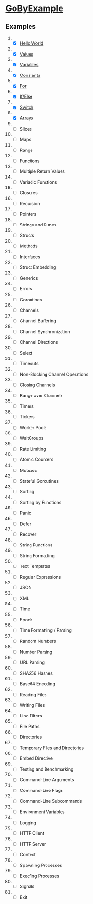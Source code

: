 # [GoByExample](https://gobyexample.com/)

## Examples

1. - [x] [Hello World](https://gobyexample.com/hello-world)
2. - [x] [Values](https://gobyexample.com/values)
3. - [x] [Variables](https://gobyexample.com/variables)
4. - [x] [Constants](https://gobyexample.com/constants)
5. - [x] [For](https://gobyexample.com/for)
6. - [x] [If/Else](https://gobyexample.com/if-else)
7. - [x] [Switch](https://gobyexample.com/switch)
8. - [x] [Arrays](https://gobyexample.com/arrays)
9. - [ ] Slices
10. - [ ] Maps
11. - [ ] Range
12. - [ ] Functions
13. - [ ] Multiple Return Values
14. - [ ] Variadic Functions
15. - [ ] Closures
16. - [ ] Recursion
17. - [ ] Pointers
18. - [ ] Strings and Runes
19. - [ ] Structs
20. - [ ] Methods
21. - [ ] Interfaces
22. - [ ] Struct Embedding
23. - [ ] Generics
24. - [ ] Errors
25. - [ ] Goroutines
26. - [ ] Channels
27. - [ ] Channel Buffering
28. - [ ] Channel Synchronization
29. - [ ] Channel Directions
30. - [ ] Select
31. - [ ] Timeouts
32. - [ ] Non-Blocking Channel Operations
33. - [ ] Closing Channels
34. - [ ] Range over Channels
35. - [ ] Timers
36. - [ ] Tickers
37. - [ ] Worker Pools
38. - [ ] WaitGroups
39. - [ ] Rate Limiting
40. - [ ] Atomic Counters
41. - [ ] Mutexes
42. - [ ] Stateful Goroutines
43. - [ ] Sorting
44. - [ ] Sorting by Functions
45. - [ ] Panic
46. - [ ] Defer
47. - [ ] Recover
48. - [ ] String Functions
49. - [ ] String Formatting
50. - [ ] Text Templates
51. - [ ] Regular Expressions
52. - [ ] JSON
53. - [ ] XML
54. - [ ] Time
55. - [ ] Epoch
56. - [ ] Time Formatting / Parsing
57. - [ ] Random Numbers
58. - [ ] Number Parsing
59. - [ ] URL Parsing
60. - [ ] SHA256 Hashes
61. - [ ] Base64 Encoding
62. - [ ] Reading Files
63. - [ ] Writing Files
64. - [ ] Line Filters
65. - [ ] File Paths
66. - [ ] Directories
67. - [ ] Temporary Files and Directories
68. - [ ] Embed Directive
69. - [ ] Testing and Benchmarking
70. - [ ] Command-Line Arguments
71. - [ ] Command-Line Flags
72. - [ ] Command-Line Subcommands
73. - [ ] Environment Variables
74. - [ ] Logging
75. - [ ] HTTP Client
76. - [ ] HTTP Server
77. - [ ] Context
78. - [ ] Spawning Processes
79. - [ ] Exec'ing Processes
80. - [ ] Signals
81. - [ ] Exit